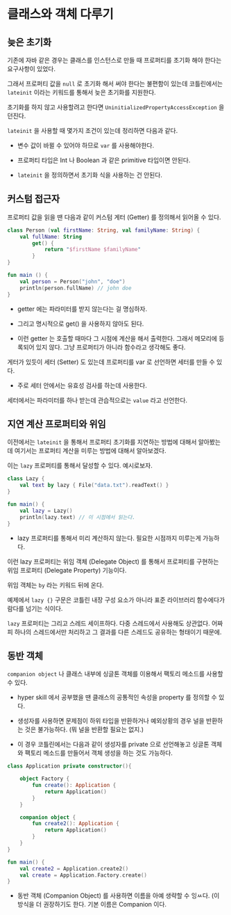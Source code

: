 # 클래스와 객체 다루기 

## 늦은 초기화 

기존에 자바 같은 경우는 클래스를 인스턴스로 만들 때 프로퍼티를 초기화 해야 한다는 요구사항이 있었다. 

그래서 프로퍼티 값을 `null` 로 초기화 해서 써야 한다는 불편함이 있는데 코틀린에서는 `lateinit` 이라는 키워드를 통해서 늦은 초기화를 지원한다. 

초기화를 하지 않고 사용할려고 한다면 `UninitializedPropertyAccessException` 을 던진다.

`lateinit` 을 사용할 때 몇가지 조건이 있는데 정리하면 다음과 같다. 

- 변수 값이 바뀔 수 있어야 하므로 `var` 를 사용해야한다. 

- 프로퍼티 타입은 Int 나 Boolean 과 같은 primitive 타입이면 안된다. 

- `lateinit` 을 정의하면서 초기화 식을 사용하는 건 안된다.

## 커스텀 접근자 

프로퍼티 값을 읽을 땐 다음과 같이 커스텀 게터 (Getter) 를 정의해서 읽어올 수 있다.

```kotlin
class Person (val firstName: String, val familyName: String) {
    val fullName: String
        get() {
            return "$firstName $familyName"
        }
}

fun main () {
    val person = Person("john", "doe")
    println(person.fullName) // john doe
}
```

- getter 에는 파라미터를 받지 않는다는 걸 명심하자. 

- 그리고 명시적으로 get() 을 사용하지 않아도 된다. 

- 이런 getter 는 호출할 때마다 그 시점에 계산을 해서 출력한다. 그래서 메모리에 등록되어 있지 않다. 그냥 프로퍼티가 아니라 함수라고 생각해도 좋다.

게터가 있듯이 세터 (Setter) 도 있는데 프로퍼티를 var 로 선언하면 세터를 만들 수 있다. 

- 주로 세터 안에서는 유효성 검사를 하는데 사용한다. 

세터에서는 파라미터를 하나 받는데 관습적으로는 `value` 라고 선언한다.

## 지연 계산 프로퍼티와 위임

이전에서는 `lateinit` 을 통해서 프로퍼티 초기화를 지연하는 방법에 대해서 알아봤는데 여기서는 프로퍼티 계산을 미루는 방법에 대해서 알아보겠다. 

이는 `lazy` 프로퍼티를 통해서 달성할 수 있다. 예시로보자.

```kotlin
class Lazy {
    val text by lazy { File("data.txt").readText() }
}

fun main() {
    val lazy = Lazy()
    println(lazy.text) // 이 시점에서 읽는다.
}
```

- lazy 프로퍼티를 통해서 미리 계산하지 않는다. 필요한 시점까지 미루는게 가능하다.

이런 lazy 프로퍼티는 위임 객체 (Delegate Object) 를 통해서 프로퍼티를 구현하는 위임 프로퍼티 (Delegate Property) 기능이다. 

위임 객체는 `by` 라는 키워드 뒤에 온다. 

예제에서 `lazy {}` 구문은 코틀린 내장 구성 요소가 아니라 표준 라이브러리 함수에다가 람다를 넘기는 식이다.

`lazy` 프로퍼티는 그리고 스레드 세이프하다. 다중 스레드에서 사용해도 상관없다. 어짜피 하나의 스레드에서만 처리하고 그 결과를 다른 스레드도 공유하는 형태이기 때문에.

## 동반 객체 

`companion object` 나 클래스 내부에 싱글톤 객체를 이용해서 팩토리 메소드를 사용할 수 있다. 

- hyper skill 에서 공부했을 땐 클래스의 공통적인 속성을 property 를 정의할 수 있다. 

- 생성자를 사용하면 문제점이 하위 타입을 반환하거나 예외상황의 경우 널을 반환하는 것은 불가능하다. (뭐 널을 반환할 필요는 없지.)

- 이 경우 코틀린에서는 다음과 같이 생성자를 private 으로 선언해놓고 싱글톤 객체와 팩토리 메소드를 만들어서 객체 생성을 하는 것도 가능하다. 

```kotlin
class Application private constructor(){

    object Factory {
        fun create(): Application {
            return Application()
        }
    }

    companion object {
        fun create2(): Application {
            return Application()
        }
    }
}

fun main() {
    val create2 = Application.create2()
    val create = Application.Factory.create()
}
```

- 동반 객체 (Companion Object) 를 사용하면 이름을 아예 생략할 수 잉ㅆ다. (이 방식을 더 권장하기도 한다. 기본 이름은 Companion 이다.



